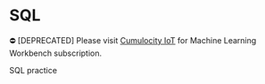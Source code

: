 # SQL

:no_entry: [DEPRECATED] Please visit [Cumulocity IoT](https://www.softwareag.cloud/site/product/cumulocity-iot.html#/) for Machine Learning Workbench subscription.

SQL practice
